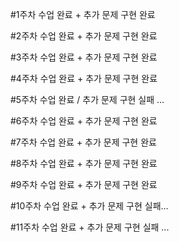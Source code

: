 #1주차 수업 완료 + 추가 문제 구현 완료

#2주차 수업 완료 + 추가 문제 구현 완료

#3주차 수업 완료 + 추가 문제 구현 완료

#4주차 수업 완료 + 추가 문제 구현 완료

#5주차 수업 완료 / 추가 문제 구현 실패 ...

#6주차 수업 완료 + 추가 문제 구현 완료

#7주차 수업 완료 + 추가 문제 구현 완료

#8주차 수업 완료 + 추가 문제 구현 완료

#9주차 수업 완료 + 추가 문제 구현 완료

#10주차 수업 완료 + 추가 문제 구현 실패...

#11주차 수업 완료 + 추가 문제 구현 실패 ...